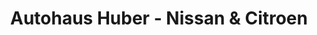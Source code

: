 ---
title: "Autohaus Huber - Nissan & Citroen"
url: /piding/autohaus-huber-nissan-und-citroen/
shop: Autohaus
---